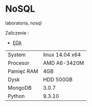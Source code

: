 # NoSQL
laboratoria, nosql

Zaliczenie :

* [EDA](https://github.com/dsamsoniuk/NoSQL)

| | |
|---|---|
|System|linux 14.04 x64|
|Procesor|AMD A6-3420M |
|Pamięć RAM| 4GB|
|Dysk|HDD 500GB|
|MongoDB|3.0.7|
|Python|9.3.10|
